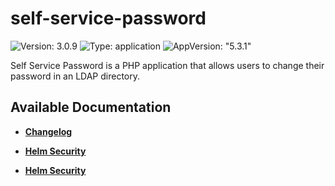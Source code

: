 # self-service-password

![Version: 3.0.9](https://img.shields.io/badge/Version-3.0.9-informational?style=flat-square) ![Type: application](https://img.shields.io/badge/Type-application-informational?style=flat-square) ![AppVersion: "5.3.1"](https://img.shields.io/badge/AppVersion-"5.3.1"-informational?style=flat-square)

Self Service Password is a PHP application that allows users to change their password in an LDAP directory.

## Available Documentation

- [**Changelog**](CHANGELOG)

- [**Helm Security**](container-security)

- [**Helm Security**](helm-security)

